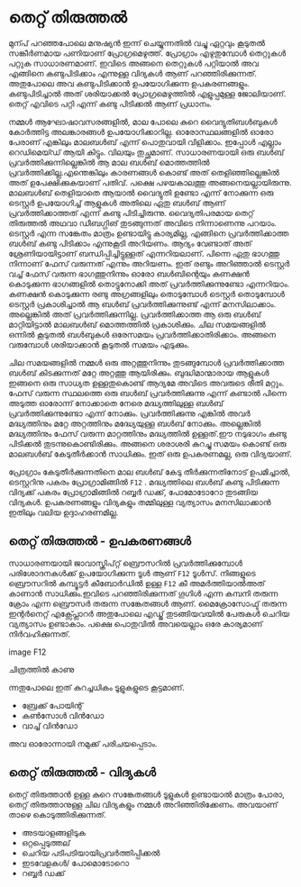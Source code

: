 # തെറ്റ് തിരുത്തൽ

മുന്പ് പറഞ്ഞപോലെ മനുഷ്യന്‍ ഇന്ന് ചെയ്യുന്നതില്‍ വച്ചു ഏറ്റവും കൂടുതല്‍ സങ്കീര്‍ണമായ പണിയാണ് പ്രോഗ്രമെഴുത്ത്. പ്രോഗ്രാം എഴുതുമ്പോള്‍ തെറ്റുകള്‍ പറ്റുക സാധാരണമാണ്. ഇവിടെ അങ്ങനെ തെറ്റുകള്‍ പറ്റിയാല്‍ അവ എങ്ങിനെ കണ്ടുപിടിക്കാം എന്നുള്ള വിദ്യകള്‍ ആണ് പറഞ്ഞിരിക്കുന്നത്. അതുപോലെ അവ കണ്ടുപിടിക്കാന്‍ ഉപയോഗിക്കുന്ന ഉപകരണങ്ങളും. കണ്ടുപിടിച്ചാല്‍ അത് ശരിയാക്കല്‍ പ്രോഗ്രമെഴുത്തില്‍ എളുപ്പമുള്ള ജോലിയാണ്. തെറ്റ് എവിടെ പറ്റി എന്ന് കണ്ടു പിടിക്കല്‍ ആണ് പ്രധാനം.

നമ്മൾ ആഘോഷാവസരങ്ങളിൽ, മാല പോലെ കുറെ വൈദ്യുതിബൾബുകൾ കോർത്തിട്ട അലങ്കാരങ്ങൾ ഉപയോഗിക്കാറില്ല. ഓരോസ്ഥലങ്ങളിൽ ഓരോ പേരാണ് എങ്കിലും മാലബൾബ് എന്ന് പൊതുവായി വിളിക്കാം. ഇപ്പോൾ എല്ലാം റെഡിമെയ്ഡ് ആയി കിട്ടും. വിലയും തുച്ഛമാണ്. സാധാരണയായി ഒരു ബൾബ് പ്രവർത്തിക്കുന്നില്ലെങ്കിൽ ആ മാല ബൾബ് മൊത്തത്തിൽ പ്രവർത്തിക്കില്ല.എന്തെങ്കിലും കാരണങ്ങൾ കൊണ്ട് അത് തെളിഞ്ഞില്ലെങ്കിൽ അത് ഉപേക്ഷിക്കുകയാണ് പതിവ്. പക്ഷെ പഴയകാലത്തു അങ്ങനെയല്ലായിരുന്നു. മാലബൾബ് തെളിയാതെ ആയാൽ വൈദ്യുതി ഉണ്ടോ എന്ന് നോക്കുന്ന ഒരു ടെസ്റ്റർ ഉപയോഗിച്ച് ആളുകൾ അതിലെ ഏതു ബൾബ് ആണ് പ്രവർത്തിക്കാത്തത് എന്ന് കണ്ടു പിടിച്ചിരുന്നു. വൈദ്യതിപരമായ തെറ്റ് തിരുത്തൽ അഥവാ ഡീബഗ്ഗിങ് തുടങ്ങുന്നത് അവിടെ നിന്നാണെന്നു പറയാം. ടെസ്റ്റർ എന്ന സങ്കേതം മാത്രം ഉണ്ടായിട്ടു കാര്യമില്ല, എങ്ങിനെ പ്രവർത്തിക്കാത്ത ബൾബ് കണ്ടു പിടിക്കാം എന്നുകൂടി അറിയണം. ആദ്യം വേണ്ടാത് അത് ശ്രേണിയായിട്ടാണ് ബന്ധിപ്പിച്ചിട്ടുള്ളത് എന്നറിയലാണ്. പിന്നെ ഏതു ഭാഗത്തു നിന്നാണ് ഫേസ് വരുന്നത് എന്നും അറിയണം. ഇത് രണ്ടും അറിഞ്ഞാൽ ടെസ്റ്റർ വച്ച് ഫേസ് വരുന്ന ഭാഗത്തുനിന്നും ഓരോ ബൾബിന്റെയും കണക്ഷൻ കൊടുക്കുന്ന ഭാഗങ്ങളിൽ തൊട്ടുനോക്കി അത് പ്രവർത്തിക്കുന്നുണ്ടോ എന്നറിയാം. കണക്ഷൻ കൊടുക്കുന്ന രണ്ടു അഗ്രങ്ങളിലും തൊടുമ്പോൾ ടെസ്റ്റർ തൊടുമ്പോൾ ടെസ്റ്റർ പ്രകാശിച്ചാൽ ആ ബൾബ് പ്രവർത്തിക്കുന്നുണ്ട് എന്ന് മനസിലാക്കാം. അല്ലെങ്കിൽ അത് പ്രവർത്തിക്കുന്നില്ല. പ്രവർത്തിക്കാത്ത ആ ഒരു ബൾബ് മാറ്റിയിട്ടാൽ മാലബൾബ് മൊത്തത്തിൽ പ്രകാശിക്കും. ചില സമയങ്ങളിൽ ഒന്നിൽ കൂടുതൽ ബൾബുകൾ ഒരേസമയം പ്രവർത്തിക്കാതിരിക്കാം. അങ്ങനെ വരുമ്പോൾ ശരിയാക്കാൻ കൂടുതൽ സമയം എടുക്കും.

ചില സമയങ്ങളിൽ നമ്മൾ ഒരു അറ്റത്തുനിന്നും തുടങ്ങുമ്പോൾ പ്രവർത്തിക്കാത്ത ബൾബ് കിടക്കുന്നത് മറ്റേ അറ്റത്തു ആയിരിക്കും. ബുദ്ധിമാന്മാരായ ആളുകൾ ഇങ്ങനെ ഒരു സാധ്യത ഉള്ളതുകൊണ്ട് ആദ്യമേ അവിടെ അവരുടെ രീതി മറ്റും. ഫേസ് വരുന്ന സ്ഥലത്തെ ഒരു ബൾബ് പ്രവർത്തിക്കുന്നു എന്ന് കണ്ടാൽ പിന്നെ അടുത്ത ഓരോന്ന് നോക്കാതെ നേരെ മദ്ധ്യത്തിലുള്ള ബൾബ് പ്രവർത്തിക്കുന്നുണ്ടോ എന്ന് നോക്കും. പ്രവർത്തിക്കുന്നു എങ്കിൽ അവർ മദ്ധ്യത്തിനും മറ്റേ അറ്റത്തിനും മദ്ധ്യേയുള്ള ബൾബ് നോക്കും. അല്ലെങ്കിൽ മദ്ധ്യത്തിനും ഫേസ് വരുന്ന മാറ്റത്തിനും മദ്ധ്യത്തിൽ ഉള്ളത്.ഈ നടുഭാഗം കണ്ടു പിടിക്കൽ തുടന്നുകൊണ്ടിരിക്കും. അങ്ങനെ ശരാശരി കുറച്ചു സമയം കൊണ്ട് ഒരു മാലബൾബ് കേടുതീർക്കാൻ സാധിക്കും. ഇത് ഒരു ഉപകരണമല്ല, ഒരു വിദ്യയാണ്.

പ്രോഗ്രാം കേടുതീർക്കുന്നതിനെ മാല ബൾബ് കേടു തീർക്കുന്നതിനോട് ഉപമിച്ചാൽ, ടെസ്റ്ററിനു പകരം പ്രോഗ്രാമിങ്ങിൽ  `F12` . മദ്ധ്യത്തിലെ ബൾബ്  കണ്ടു പിടിക്കുന്ന വിദ്യക്ക് പകരം പ്രോഗ്രാമിങ്ങിൽ റബ്ബർ ഡക്ക്, പോമോടോറോ തുടങ്ങിയ വിദ്യകൾ. ഉപകരണങ്ങളും വിദ്യകളും തമ്മിലുള്ള വ്യത്യാസം മനസിലാക്കാൻ ഇതിലും വലിയ ഉദ്ദാഹരണമില്ല.

## തെറ്റ് തിരുത്തൽ - ഉപകരണങ്ങൾ

സാധാരണയായി ജാവാസ്ക്രിപ്റ്റ് ബ്രൌസറില്‍ പ്രവര്‍ത്തിക്കുമ്പോള്‍ പരിശോദനകള്‍ക്ക് ഉപയോഗിക്കുന്ന ടൂള്‍ ആണ് `F12` ടൂള്‍സ്. നിങ്ങളുടെ ബ്രൌസറില്‍ കമ്പ്യൂട്ടര്‍ കീബോര്‍ഡില്‍ ഉള്ള `F12` കീ അമര്‍ത്തിയാല്‍അത് കാണാന്‍ സാധിക്കും.ഇവിടെ പറഞ്ഞിരിക്കുന്നത് ഗൂഗിള്‍ എന്ന കമ്പനി തരുന്ന ക്രോം എന്ന ബ്രൌസര്‍ തരുന്ന സങ്കേതങ്ങള്‍ ആണ്. മൈക്രോസോഫ്ട്‌ തരുന്ന ഇന്റര്‍നെറ്റ്‌ എക്സ്പ്ലോറര്‍ അതുപോലെ എഡ്ജ് തുടങ്ങിയവയില്‍ പേരുകള്‍ ചെറിയ വ്യത്യാസം ഉണ്ടാകാം. പക്ഷെ പൊതുവില്‍ അവയെല്ലാം ഒരേ കാര്യമാണ് നിര്‍വഹിക്കുന്നത്.

image F12

ചിത്രത്തില്‍ കാണു

ന്നതുപോലെ ഇത് കുറച്ചധികം ടൂളുകളുടെ കൂട്ടമാണ്.

* ബ്രേക്ക്‌ പോയിന്റ്‌
* കണ്‍സോള്‍ വിന്‍ഡോ 
* വാച്ച് വിന്‍ഡോ 

അവ ഓരോന്നായി നമുക്ക് പരിചയപ്പെടാം.

## തെറ്റ് തിരുത്തൽ - വിദ്യകള്‍

തെറ്റ് തിരുത്താൻ ഉള്ള കുറെ സങ്കേതങ്ങൾ ടൂളുകൾ ഉണ്ടായാൽ മാത്രം പോരാ, തെറ്റ് തിരുത്താനുള്ള ചില വിദ്യകളും നമ്മൾ അറിഞ്ഞിരിക്കേണം. അവയാണ് താഴെ കൊടുത്തിരിക്കുന്നത്.

* അടയാളങ്ങളിടുക
* ഒറ്റപ്പെടുത്തല്
* ചെറിയ പടിപടിയായിപ്രവര്‍ത്തിപ്പിക്കല്‍
*  ഇടവേളകള്‍/ പോമൊടോറൊ
* റബ്ബര്‍ ഡക്ക്

 




